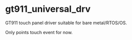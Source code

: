 # gt911_universal_drv
GT911 touch panel driver suitable for bare metal/RTOS/OS.

Only points touch event for now.
